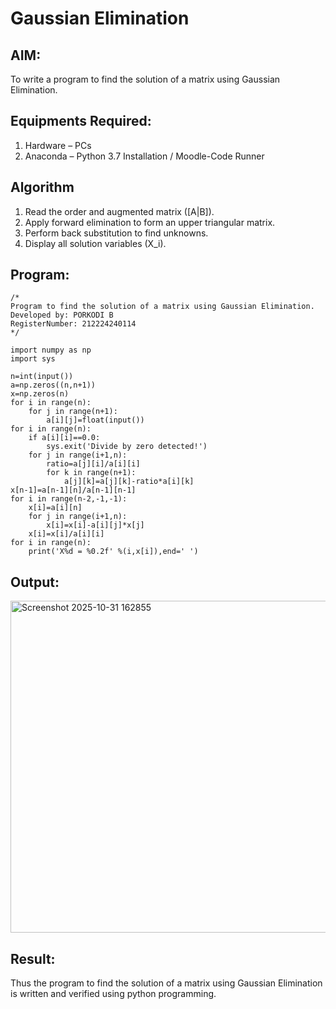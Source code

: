 # Gaussian Elimination

## AIM:
To write a program to find the solution of a matrix using Gaussian Elimination.

## Equipments Required:
1. Hardware – PCs
2. Anaconda – Python 3.7 Installation / Moodle-Code Runner

## Algorithm
1. Read the order and augmented matrix ([A|B]).
2. Apply forward elimination to form an upper triangular matrix.
3. Perform back substitution to find unknowns.
4. Display all solution variables (X_i). 

## Program:
```
/*
Program to find the solution of a matrix using Gaussian Elimination.
Developed by: PORKODI B
RegisterNumber: 212224240114
*/
```

```
import numpy as np
import sys

n=int(input())
a=np.zeros((n,n+1))
x=np.zeros(n)
for i in range(n):
    for j in range(n+1):
        a[i][j]=float(input())
for i in range(n):
    if a[i][i]==0.0:
        sys.exit('Divide by zero detected!')
    for j in range(i+1,n):
        ratio=a[j][i]/a[i][i]
        for k in range(n+1):
            a[j][k]=a[j][k]-ratio*a[i][k]
x[n-1]=a[n-1][n]/a[n-1][n-1]
for i in range(n-2,-1,-1):
    x[i]=a[i][n]
    for j in range(i+1,n):
        x[i]=x[i]-a[i][j]*x[j]
    x[i]=x[i]/a[i][i]
for i in range(n):
    print('X%d = %0.2f' %(i,x[i]),end=' ')
```
    

## Output:
<img width="857" height="531" alt="Screenshot 2025-10-31 162855" src="https://github.com/user-attachments/assets/167a6a60-79d3-4d82-a3e8-4db284a56071" />



## Result:
Thus the program to find the solution of a matrix using Gaussian Elimination is written and verified using python programming.

